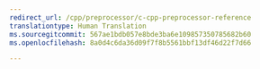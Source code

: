 ```yaml
---
redirect_url: /cpp/preprocessor/c-cpp-preprocessor-reference
translationtype: Human Translation
ms.sourcegitcommit: 567ae1bdb057e8bde3ba6e109857350785682b60
ms.openlocfilehash: 8a0d4c6da36d09f7f8b5561bbf13df46d22f7d66

---
```



<!--HONumber=Jan17_HO2-->


